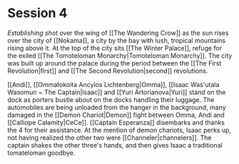 # Session 4

_Establishing shot_ over the wing of [[The Wandering Crow]] as the sun rises over the city of [[Nokama]], a city by the bay with lush, tropical mountains rising above it. At the top of the city sits [[The Winter Palace]], refuge for the exiled [[The Tomoteloman Monarchy|Tomoteloman Monarchy]]. The city was built up around the palace during the period between the [[The First Revolution|first]] and [[The Second Revolution|second]] revolutions.

[[Andi]], [[Ommatokoita Ancylos Lichtenberg|Omma]], [[Isaac Was'utala Wasomun ~ The Captain|Isaac]] and [[Yuri Artorianova|Yuri]] stand on the dock as porters bustle about on the docks handling their luggage. The automobiles are being unloaded from the hanger in the background, many damaged in the [[Demon Chariot|Demon]] fight between Omma, Andi and [[Calliope Calamity|CeCe]]. [[Captain Esperanza]] disembarks and thanks the 4 for their assistance. At the mention of demon chariots, Isaac perks up, not having realized the other two were [[Channeler|channelers]]. The captain shakes the other three's hands, and then gives Isaac a traditional tomateloman goodbye.